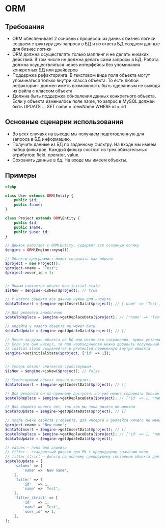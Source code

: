 ORM
===

Требования
----------

* ORM обеспечивает 2 основных процесса: из данных бизнес логики создаем структуру для запроса в БД и из ответа БД создаем данные для бизнес логики
* ORM должна осуществлять только маппинг и не делать никаких действий. В том числе не должна делать сами запросы в БД. Работа должна осуществляться через интерфейсы без упоминания конкретных БД или драйверов
* Поддержка рефакторинга. В текстовом виде поля объекта могут упоминаться только внутри класса объекта. То есть любой рефакторинг должен иметь возможность быть сделанным не выходя из файла с классом объекта
* Должна быть поддержка обновления данных конкретного объекта. Если у объекта изменилось поле name, то запрос в MySQL должен быть UPDATE ... SET name = :newName WHERE id = :id

Основные сценарии использования
-------------------------------

* Во всех случаях на выходе мы получаем подготовленную для запроса в БД информацию. 
* Получить данные из БД по заданному фильтру. На входе мы имеем набор фильтров. Каждый фильтр состоит из трех обязательных атрибутов: field, operator, value.
* Сохранить данные в бд. На входе мы имеем объекты.

Примеры
-------

```php
<?php

class User extends ORM\Entity {
    public $id;
    public $name;
}

class Project extends ORM\Entity {
    public $id;
    public $name;
    public $user_id;
}

// Движок работает с ORM\Entity, содержит всю основную логику
$engine = ORM\Engine::mysql()

// Объекты программист может создавать как обычно
$project = new Project();
$project->name = "Test";
$project->user_id = 1;


// Новым считается объект без initial state
$isNew = $engine->isNew($project); // true

// У нового объекта все данные нужны для инсерта
$dataToInsert = $engine->getInsertData($project); // ['name' => 'Test', 'user_id' => 1]

// Для реплейса аналогично
$dateToReplace = $engine->getReplaceData($project); // ['name' => 'Test', 'user_id' => 1]

// Апдейта у нового объекта не может быть
$dataToUpdate = $engine->getUpdateData($project); // []

// После загрузки объекта из БД или после его сохранения, нужно установить initial state
// Если это был инсерт, то при необходимости можно добавить полученный id
// initial state сохраняется в protected переменную внутри объекта
$engine->setInitialState($project, ['id' => 1]);


// Теперь объект считается существующим
$isNew = $engine->isNew($project); // false

// Существующий объект нельзя инсертить
$dataToInsert = $engine->getInsertData($project); // []

// Для реплейса он по-прежнему доступен, но уже может содержать больше данных
$dateToReplace = $engine->getReplaceData($project); // ['id' => 1, 'name' => 'Test', 'user_id' => 1]

// Для апдейта ничего нет, так как мы пока ничего не меняли
$dataToUpdate = $engine->getUpdateData($project); // []

// После смены свойств у объекта, для инсерта и реплейса ничего не меняется, а вот для апдейта появляется диф
$project->name = 'New name';
$dataToInsert = $engine->getInsertData($project); // []
$dateToReplace = $engine->getReplaceData($project); // ['id' => 1, 'name' => 'New name', 'user_id' => 1]
$dataToUpdate = $engine->getUpdateData($project);

// values — поля для апдейта
// filter — стандартный фильтр про PK + предыдущему значению поля
// filter_strict — фильтр по полному предыдущему состоянию объекта для критичных к консистетности данных ситуаций
$dateToUpdate = [
    'values' => [
        'name' => 'New name',    
    ],
    'filter' => [
        'id'   => 1,
        'name' => 'Test',
    ],
    'filter_strict' => [
        'id'   => 1,
        'name' => 'Test',
        'user_id' => 1,
    ],
];



```
